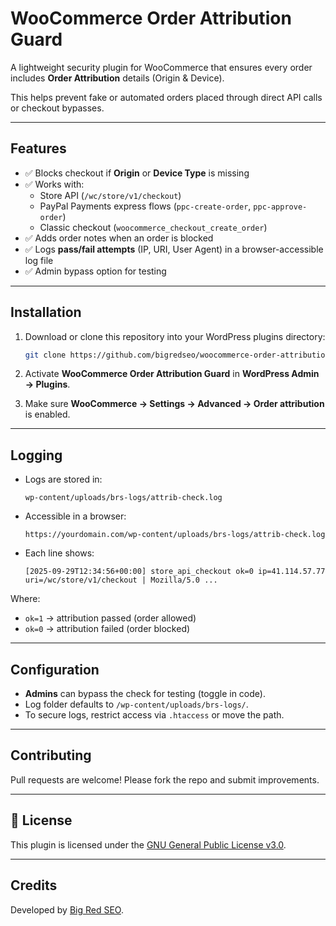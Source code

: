 # WooCommerce Order Attribution Guard

A lightweight security plugin for WooCommerce that ensures every order includes **Order Attribution** details (Origin & Device).  

This helps prevent fake or automated orders placed through direct API calls or checkout bypasses.

---

## Features
- ✅ Blocks checkout if **Origin** or **Device Type** is missing  
- ✅ Works with:
  - Store API (`/wc/store/v1/checkout`)  
  - PayPal Payments express flows (`ppc-create-order`, `ppc-approve-order`)  
  - Classic checkout (`woocommerce_checkout_create_order`)  
- ✅ Adds order notes when an order is blocked  
- ✅ Logs **pass/fail attempts** (IP, URI, User Agent) in a browser-accessible log file  
- ✅ Admin bypass option for testing  

---

## Installation
1. Download or clone this repository into your WordPress plugins directory:

   ```bash
   git clone https://github.com/bigredseo/woocommerce-order-attribution-guard.git wp-content/plugins/woocommerce-order-attribution-guard
   ```

2. Activate **WooCommerce Order Attribution Guard** in **WordPress Admin → Plugins**.

3. Make sure **WooCommerce → Settings → Advanced → Order attribution** is enabled.

---

## Logging
- Logs are stored in:

  ```
  wp-content/uploads/brs-logs/attrib-check.log
  ```

- Accessible in a browser:

  ```
  https://yourdomain.com/wp-content/uploads/brs-logs/attrib-check.log
  ```

- Each line shows:
  ```
  [2025-09-29T12:34:56+00:00] store_api_checkout ok=0 ip=41.114.57.77 uri=/wc/store/v1/checkout | Mozilla/5.0 ...
  ```

Where:
- `ok=1` → attribution passed (order allowed)  
- `ok=0` → attribution failed (order blocked)  

---

## Configuration
- **Admins** can bypass the check for testing (toggle in code).  
- Log folder defaults to `/wp-content/uploads/brs-logs/`.  
- To secure logs, restrict access via `.htaccess` or move the path.  

---

## Contributing
Pull requests are welcome! Please fork the repo and submit improvements.

---

## 📄 License
This plugin is licensed under the [GNU General Public License v3.0](https://www.gnu.org/licenses/gpl-3.0.html).

---

## Credits
Developed by [Big Red SEO](https://www.bigredseo.com).  
